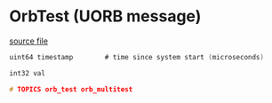 # OrbTest (UORB message)



[source file](https://github.com/PX4/PX4-Autopilot/blob/main/msg/OrbTest.msg)

```c
uint64 timestamp		# time since system start (microseconds)

int32 val

# TOPICS orb_test orb_multitest

```
